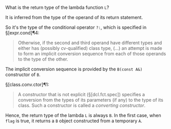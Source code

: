 What is the return type of the lambda function `L`?

It is inferred from the type of the operand of its return statement.

So it's the type of the conditional operator `?:`, which is specified in §[expr.cond]¶4:

> Otherwise, if the second and third operand have different types and either has (possibly cv-qualified) class type, (...) an attempt is made to form an implicit conversion sequence from each of those operands to the type of the other.

The implicit conversion sequence is provided by the `B(const A&)` constructor of `B`.

§[class.conv.ctor]¶1:

> A constructor that is not explicit (§[dcl.fct.spec]) specifies a conversion from the types of its parameters (if any) to the type of its class. Such a constructor is called a *converting constructor*.

Hence, the return type of the lambda `L` is always `B`.
In the first case, when `flag` is true, it returns a `B` object constructed from a temporary `A`.